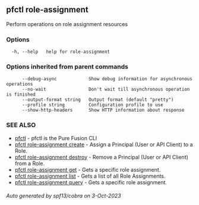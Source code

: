 ## pfctl role-assignment

Perform operations on role assignment resources

### Options

```
  -h, --help   help for role-assignment
```

### Options inherited from parent commands

```
      --debug-async            Show debug information for asynchronous operations
      --no-wait                Don't wait till asynchronous operation is finished
      --output-format string   Output format (default "pretty")
      --profile string         Configuration profile to use
      --show-http-headers      Show HTTP information about response
```

### SEE ALSO

* [pfctl](pfctl.md)	 - pfctl is the Pure Fusion CLI
* [pfctl role-assignment create](pfctl_role-assignment_create.md)	 - Assign a Principal (User or API Client) to a Role.
* [pfctl role-assignment destroy](pfctl_role-assignment_destroy.md)	 - Remove a Principal (User or API Client) from a Role.
* [pfctl role-assignment get](pfctl_role-assignment_get.md)	 - Gets a specific role assignment.
* [pfctl role-assignment list](pfctl_role-assignment_list.md)	 - Gets a list of all Role Assignments.
* [pfctl role-assignment query](pfctl_role-assignment_query.md)	 - Gets a specific role assignment.

###### Auto generated by spf13/cobra on 3-Oct-2023

